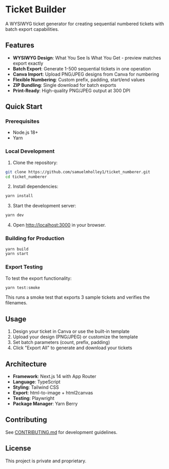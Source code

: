 # Ticket Builder

A WYSIWYG ticket generator for creating sequential numbered tickets with batch export capabilities.

## Features

- **WYSIWYG Design**: What You See Is What You Get - preview matches export exactly
- **Batch Export**: Generate 1-500 sequential tickets in one operation
- **Canva Import**: Upload PNG/JPEG designs from Canva for numbering
- **Flexible Numbering**: Custom prefix, padding, start/end values
- **ZIP Bundling**: Single download for batch exports
- **Print-Ready**: High-quality PNG/JPEG output at 300 DPI

## Quick Start

### Prerequisites
- Node.js 18+
- Yarn

### Local Development

1. Clone the repository:
```bash
git clone https://github.com/samuelmholley1/ticket_numberer.git
cd ticket_numberer
```

2. Install dependencies:
```bash
yarn install
```

3. Start the development server:
```bash
yarn dev
```

4. Open [http://localhost:3000](http://localhost:3000) in your browser.

### Building for Production

```bash
yarn build
yarn start
```

### Export Testing

To test the export functionality:

```bash
yarn test:smoke
```

This runs a smoke test that exports 3 sample tickets and verifies the filenames.

## Usage

1. Design your ticket in Canva or use the built-in template
2. Upload your design (PNG/JPEG) or customize the template
3. Set batch parameters (count, prefix, padding)
4. Click "Export All" to generate and download your tickets

## Architecture

- **Framework**: Next.js 14 with App Router
- **Language**: TypeScript
- **Styling**: Tailwind CSS
- **Export**: html-to-image + html2canvas
- **Testing**: Playwright
- **Package Manager**: Yarn Berry

## Contributing

See [CONTRIBUTING.md](docs/CONTRIBUTING.md) for development guidelines.

## License

This project is private and proprietary.